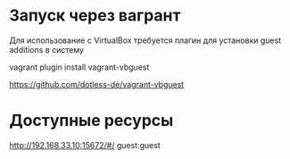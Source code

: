 # Запуск через вагрант

Для использование с VirtualBox требуется плагин для установки guest additions в систему

vagrant plugin install vagrant-vbguest

https://github.com/dotless-de/vagrant-vbguest

# Доступные ресурсы

http://192.168.33.10:15672/#/
guest:guest